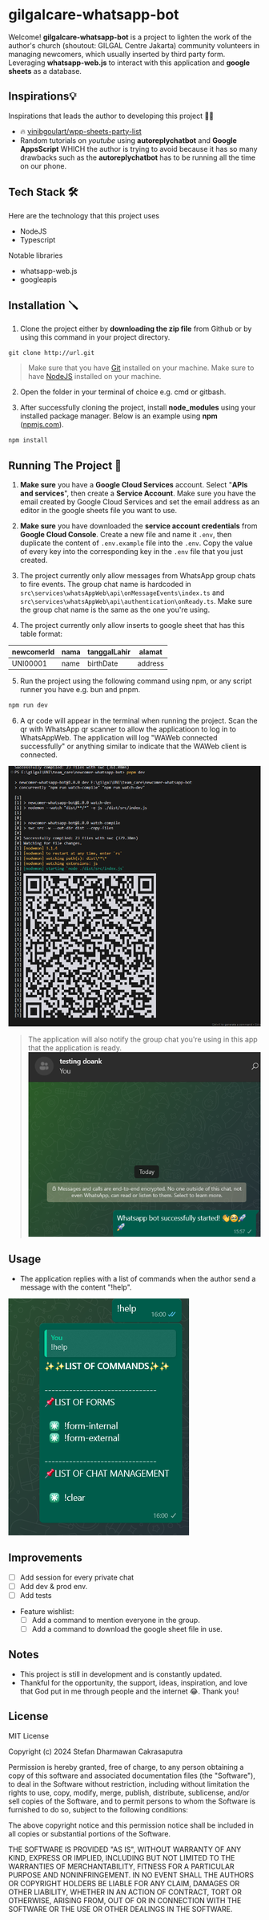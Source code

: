 # gilgalcare-whatsapp-bot

Welcome! **gilgalcare-whatsapp-bot** is a project to lighten the work of the author's church (shoutout: GILGAL Centre Jakarta) community volunteers in managing newcomers, which usually inserted by third party form. Leveraging **whatsapp-web.js** to interact with this application and **google sheets** as a database.

## Inspirations💡

Inspirations that leads the author to developing this project 🚀✨

- 🔥 [vinibgoulart/wpp-sheets-party-list](https://github.com/vinibgoulart/wpp-sheets-party-list/)
- Random tutorials on _youtube_ using **autoreplychatbot** and **Google AppsScript** WHICH the author is trying to avoid because it has so many drawbacks such as the **autoreplychatbot** has to be running all the time on our phone.

## Tech Stack 🛠️

Here are the technology that this project uses

- NodeJS
- Typescript

Notable libraries

- whatsapp-web.js
- googleapis

## Installation 🪛

1. Clone the project either by **downloading the zip file** from Github or by using this command in your project directory.

```git
git clone http://url.git
```

> Make sure that you have [Git](https://git-scm.com/) installed on your machine.
> Make sure to have [NodeJS](https://nodejs.org/en) installed on your machine.

2. Open the folder in your terminal of choice e.g. cmd or gitbash.

3. After successfully cloning the project, install **node_modules** using your installed package manager. Below is an example using **npm** ([npmjs.com](npmjs.com)).

```bash
npm install
```

## Running The Project 🚀

1. **Make sure** you have a **Google Cloud Services** account. Select "**APIs and services**", then create a **Service Account**. Make sure you have the email created by Google Cloud Services and set the email address as an editor in the google sheets file you want to use.

2. **Make sure** you have downloaded the **service account credentials** from **Google Cloud Console**. Create a new file and name it `.env`, then duplicate the content of `.env.example` file into the `.env`. Copy the value of every key into the corresponding key in the `.env` file that you just created.

3. The project currently only allow messages from WhatsApp group chats to fire events. The group chat name is hardcoded in `src\services\whatsAppWeb\api\onMessageEvents\index.ts` and `src\services\whatsAppWeb\api\authentication\onReady.ts`. Make sure the group chat name is the same as the one you're using.

4. The project currently only allow inserts to google sheet that has this table format:

| newcomerId | nama | tanggalLahir | alamat  |
| ---------- | ---- | ------------ | ------- |
| UNI00001   | name | birthDate    | address |

5. Run the project using the following command using npm, or any script runner you have e.g. bun and pnpm.

```bash
npm run dev
```

6. A qr code will appear in the terminal when running the project. Scan the qr with WhatsApp qr scanner to allow the applicatioon to log in to WhatsAppWeb. The application will log "WAWeb connected successfully" or anything similar to indicate that the WAWeb client is connected.

![alt text](./resources/image.png)

> The application will also notify the group chat you're using in this app that the application is ready.
> ![alt text](./resources/image-1.png)

## Usage

- The application replies with a list of commands when the author send a message with the content "!help".

![alt text](./resources/image-2.png)

## Improvements

- [ ] Add session for every private chat
- [ ] Add dev & prod env.
- [ ] Add tests

- Feature wishlist:
  - [ ] Add a command to mention everyone in the group.
  - [ ] Add a command to download the google sheet file in use.

## Notes

- This project is still in development and is constantly updated.
- Thankful for the opportunity, the support, ideas, inspiration, and love that God put in me through people and the internet 😂. Thank you!

## License

MIT License

Copyright (c) 2024 Stefan Dharmawan Cakrasaputra

Permission is hereby granted, free of charge, to any person obtaining a copy
of this software and associated documentation files (the "Software"), to deal
in the Software without restriction, including without limitation the rights
to use, copy, modify, merge, publish, distribute, sublicense, and/or sell
copies of the Software, and to permit persons to whom the Software is
furnished to do so, subject to the following conditions:

The above copyright notice and this permission notice shall be included in all
copies or substantial portions of the Software.

THE SOFTWARE IS PROVIDED "AS IS", WITHOUT WARRANTY OF ANY KIND, EXPRESS OR
IMPLIED, INCLUDING BUT NOT LIMITED TO THE WARRANTIES OF MERCHANTABILITY,
FITNESS FOR A PARTICULAR PURPOSE AND NONINFRINGEMENT. IN NO EVENT SHALL THE
AUTHORS OR COPYRIGHT HOLDERS BE LIABLE FOR ANY CLAIM, DAMAGES OR OTHER
LIABILITY, WHETHER IN AN ACTION OF CONTRACT, TORT OR OTHERWISE, ARISING FROM,
OUT OF OR IN CONNECTION WITH THE SOFTWARE OR THE USE OR OTHER DEALINGS IN THE
SOFTWARE.
